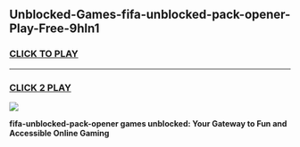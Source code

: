 
## Unblocked-Games-fifa-unblocked-pack-opener-Play-Free-9hln1
<h3>
<a href="https://premium76.site?title=fifa-unblocked-pack-opener&ref=18A1">CLICK TO PLAY</a></h3>
<hr>

<h3>
<a href="https://premium76.site?title=fifa-unblocked-pack-opener&ref=18A1">CLICK 2 PLAY</a>
  
</h3>

<a href="https://premium76.site?title=fifa-unblocked-pack-opener&ref=18A1"><img src="https://clearcache.store/games.png"></a>


**fifa-unblocked-pack-opener games unblocked: Your Gateway to Fun and Accessible Online Gaming**
